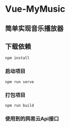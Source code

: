 # Vue-MyMusic

## 简单实现音乐播放器

## 下载依赖

```
npm install
```

### 启动项目

```
npm run serve
```

### 打包项目

```
npm run build
```

### 使用到的网易云Api接口

